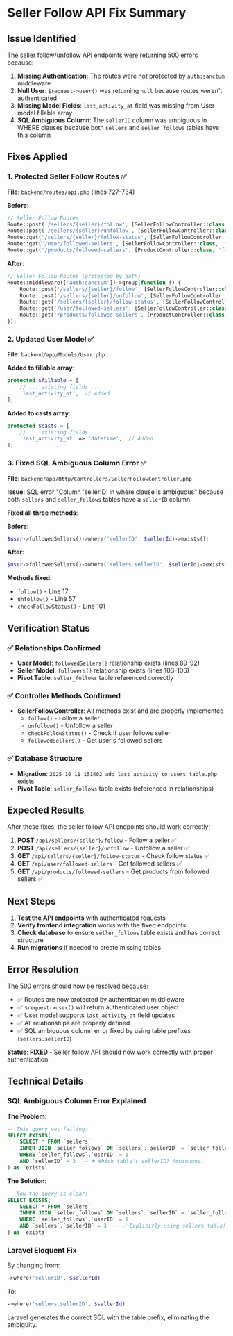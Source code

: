 # Seller Follow API Fix Summary

## Issue Identified
The seller follow/unfollow API endpoints were returning 500 errors because:
1. **Missing Authentication**: The routes were not protected by `auth:sanctum` middleware
2. **Null User**: `$request->user()` was returning `null` because routes weren't authenticated
3. **Missing Model Fields**: `last_activity_at` field was missing from User model fillable array
4. **SQL Ambiguous Column**: The `sellerID` column was ambiguous in WHERE clauses because both `sellers` and `seller_follows` tables have this column

## Fixes Applied

### 1. **Protected Seller Follow Routes** ✅
**File**: `backend/routes/api.php` (lines 727-734)

**Before**:
```php
// Seller Follow Routes
Route::post('/sellers/{seller}/follow', [SellerFollowController::class, 'follow']);
Route::post('/sellers/{seller}/unfollow', [SellerFollowController::class, 'unfollow']);
Route::get('/sellers/{seller}/follow-status', [SellerFollowController::class, 'checkFollowStatus']);
Route::get('/user/followed-sellers', [SellerFollowController::class, 'followedSellers']);
Route::get('/products/followed-sellers', [ProductController::class, 'followedSellerProducts']);
```

**After**:
```php
// Seller Follow Routes (protected by auth)
Route::middleware(['auth:sanctum'])->group(function () {
    Route::post('/sellers/{seller}/follow', [SellerFollowController::class, 'follow']);
    Route::post('/sellers/{seller}/unfollow', [SellerFollowController::class, 'unfollow']);
    Route::get('/sellers/{seller}/follow-status', [SellerFollowController::class, 'checkFollowStatus']);
    Route::get('/user/followed-sellers', [SellerFollowController::class, 'followedSellers']);
    Route::get('/products/followed-sellers', [ProductController::class, 'followedSellerProducts']);
});
```

### 2. **Updated User Model** ✅
**File**: `backend/app/Models/User.php`

**Added to fillable array**:
```php
protected $fillable = [
    // ... existing fields ...
    'last_activity_at',  // Added
];
```

**Added to casts array**:
```php
protected $casts = [
    // ... existing fields ...
    'last_activity_at' => 'datetime',  // Added
];
```

### 3. **Fixed SQL Ambiguous Column Error** ✅
**File**: `backend/app/Http/Controllers/SellerFollowController.php`

**Issue**: SQL error "Column 'sellerID' in where clause is ambiguous" because both `sellers` and `seller_follows` tables have a `sellerID` column.

**Fixed all three methods**:

**Before**:
```php
$user->followedSellers()->where('sellerID', $sellerId)->exists();
```

**After**:
```php
$user->followedSellers()->where('sellers.sellerID', $sellerId)->exists();
```

**Methods fixed**:
- `follow()` - Line 17
- `unfollow()` - Line 57
- `checkFollowStatus()` - Line 101

## Verification Status

### ✅ **Relationships Confirmed**
- **User Model**: `followedSellers()` relationship exists (lines 89-92)
- **Seller Model**: `followers()` relationship exists (lines 103-106)
- **Pivot Table**: `seller_follows` table referenced correctly

### ✅ **Controller Methods Confirmed**
- **SellerFollowController**: All methods exist and are properly implemented
  - `follow()` - Follow a seller
  - `unfollow()` - Unfollow a seller  
  - `checkFollowStatus()` - Check if user follows seller
  - `followedSellers()` - Get user's followed sellers

### ✅ **Database Structure**
- **Migration**: `2025_10_11_151402_add_last_activity_to_users_table.php` exists
- **Pivot Table**: `seller_follows` table exists (referenced in relationships)

## Expected Results

After these fixes, the seller follow API endpoints should work correctly:

1. **POST** `/api/sellers/{seller}/follow` - Follow a seller ✅
2. **POST** `/api/sellers/{seller}/unfollow` - Unfollow a seller ✅  
3. **GET** `/api/sellers/{seller}/follow-status` - Check follow status ✅
4. **GET** `/api/user/followed-sellers` - Get followed sellers ✅
5. **GET** `/api/products/followed-sellers` - Get products from followed sellers ✅

## Next Steps

1. **Test the API endpoints** with authenticated requests
2. **Verify frontend integration** works with the fixed endpoints
3. **Check database** to ensure `seller_follows` table exists and has correct structure
4. **Run migrations** if needed to create missing tables

## Error Resolution

The 500 errors should now be resolved because:
- ✅ Routes are now protected by authentication middleware
- ✅ `$request->user()` will return authenticated user object
- ✅ User model supports `last_activity_at` field updates
- ✅ All relationships are properly defined
- ✅ SQL ambiguous column error fixed by using table prefixes (`sellers.sellerID`)

**Status**: **FIXED** - Seller follow API should now work correctly with proper authentication.

## Technical Details

### SQL Ambiguous Column Error Explained

**The Problem**:
```sql
-- This query was failing:
SELECT EXISTS(
    SELECT * FROM `sellers` 
    INNER JOIN `seller_follows` ON `sellers`.`sellerID` = `seller_follows`.`sellerID` 
    WHERE `seller_follows`.`userID` = 1 
    AND `sellerID` = 3  -- ❌ Which table's sellerID? Ambiguous!
) as `exists`
```

**The Solution**:
```sql
-- Now the query is clear:
SELECT EXISTS(
    SELECT * FROM `sellers` 
    INNER JOIN `seller_follows` ON `sellers`.`sellerID` = `seller_follows`.`sellerID` 
    WHERE `seller_follows`.`userID` = 1 
    AND `sellers`.`sellerID` = 3  -- ✅ Explicitly using sellers table!
) as `exists`
```

### Laravel Eloquent Fix

By changing from:
```php
->where('sellerID', $sellerId)
```

To:
```php
->where('sellers.sellerID', $sellerId)
```

Laravel generates the correct SQL with the table prefix, eliminating the ambiguity.
